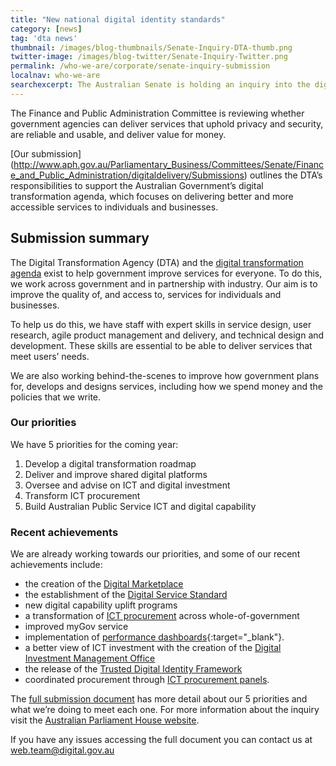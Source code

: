 ```yaml
---
title: "New national digital identity standards"
category: [news]
tag: 'dta news'
thumbnail: /images/blog-thumbnails/Senate-Inquiry-DTA-thumb.png
twitter-image: /images/blog-twitter/Senate-Inquiry-Twitter.png
permalink: /who-we-are/corporate/senate-inquiry-submission
localnav: who-we-are
searchexcerpt: The Australian Senate is holding an inquiry into the digital delivery of government services. In September we provided our submission.
---
```


The Finance and Public Administration Committee is reviewing whether government agencies can deliver services that uphold privacy and security, are reliable and usable, and deliver value for money.

[Our submission] (http://www.aph.gov.au/Parliamentary_Business/Committees/Senate/Finance_and_Public_Administration/digitaldelivery/Submissions) outlines the DTA’s responsibilities to support the Australian Government’s digital transformation agenda, which focuses on delivering better and more accessible services to individuals and businesses.

## Submission summary

The Digital Transformation Agency (DTA) and the [digital transformation agenda](https://www.dta.gov.au/what-we-do/transformation-agenda/) exist to help government improve services for everyone. To do this, we work across government and in partnership with industry. Our aim is to improve the quality of, and access to, services for individuals and businesses.

To help us do this, we have staff with expert skills in service design, user research, agile product management and delivery, and technical design and development. These skills are essential to be able to deliver services that meet users’ needs.

We are also working behind-the-scenes to improve how government plans for, develops and designs services, including how we spend money and the policies that we write.

### Our priorities

We have 5 priorities for the coming year:

1. Develop a digital transformation roadmap 
2. Deliver and improve shared digital platforms 
3. Oversee and advise on ICT and digital investment
4. Transform ICT procurement
5. Build Australian Public Service ICT and digital capability 

### Recent achievements

We are already working towards our priorities, and some of our recent achievements include:

- the creation of the [Digital Marketplace](https://marketplace.service.gov.au/)
- the establishment of the [Digital Service Standard](https://www.dta.gov.au/standard/)
- new digital capability uplift programs 
- a transformation of [ICT procurement](https://www.dta.gov.au/what-we-do/policies-and-programs/ict-procurement/) across whole-of-government  
- improved myGov service
- implementation of [performance dashboards](https://dashboard.gov.au/){:target="_blank"}.
- a better view of ICT investment with the creation of the [Digital Investment Management Office](https://www.dta.gov.au/what-we-do/policies-and-programs/digital-investment-management-office/) 
- the release of the [Trusted Digital Identity Framework](https://www.dta.gov.au/standard/design-guides/identity-assurance/)
- coordinated procurement through [ICT procurement panels](https://www.dta.gov.au/what-we-do/policies-and-programs/ict-procurement/buying/#types-of-procurement). 

The [full submission document](http://www.aph.gov.au/Parliamentary_Business/Committees/Senate/Finance_and_Public_Administration/digitaldelivery/Submissions) has more detail about our 5 priorities and what we’re doing to meet each one. For more information about the inquiry visit the [Australian Parliament House website](http://www.aph.gov.au/Parliamentary_Business/Committees/Senate/Finance_and_Public_Administration/digitaldelivery/Submissions). 

If you have any issues accessing the full document you can contact us at [web.team@digital.gov.au](mailto:web.team@digital.gov.au)
